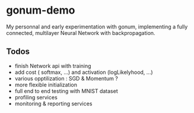 # gonum-demo

My personnal and early experimentation with gonum, implementing a fully connected, multilayer Neural Network with backpropagation.

## Todos

* finish Network api with training
* add cost ( softmax, ...) and activation (logLikelyhood, ...)
* various opptilization : SGD & Momentum ?
* more flexible initialization
* full end to end testing with MNIST dataset
* profiling services
* monitoring & reporting services

